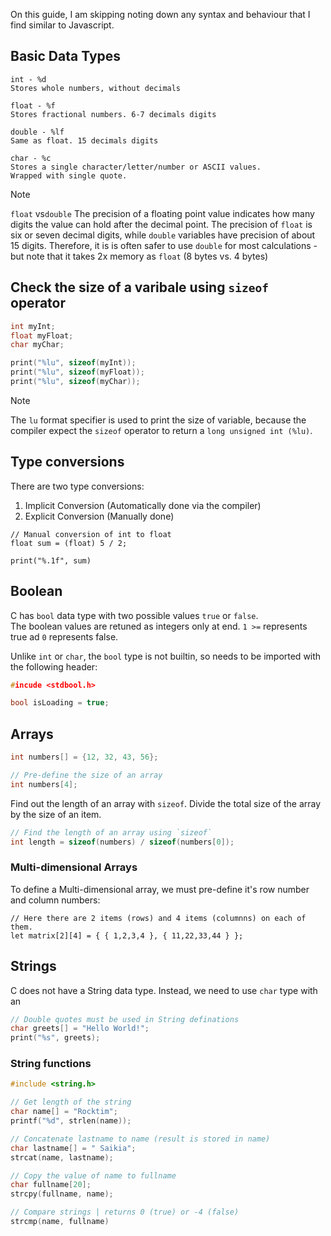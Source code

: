On this guide, I am skipping noting down any syntax and behaviour that I find
similar to Javascript.

## Basic Data Types

```
int - %d
Stores whole numbers, without decimals

float - %f
Stores fractional numbers. 6-7 decimals digits

double - %lf
Same as float. 15 decimals digits

char - %c
Stores a single character/letter/number or ASCII values.
Wrapped with single quote.
```

> [!NOTE]
> `float` vs`double`
> The precision of a floating point value indicates how many digits the value
> can hold after the decimal point. The precision of `float` is six or seven decimal
> digits, while `double` variables have precision of about 15 digits. Therefore, it
> is is often safer to use `double` for most calculations - but note that it takes
> 2x memory as `float` (8 bytes vs. 4 bytes)

## Check the size of a varibale using `sizeof` operator

```c
int myInt;
float myFloat;
char myChar;

print("%lu", sizeof(myInt));
print("%lu", sizeof(myFloat));
print("%lu", sizeof(myChar));
```

> [!NOTE]
> The `lu` format specifier is used to print the size of variable, because the
> compiler expect the `sizeof` operator to return a `long unsigned int (%lu)`.

## Type conversions

There are two type conversions:

1. Implicit Conversion (Automatically done via the compiler)
2. Explicit Conversion (Manually done)

```
// Manual conversion of int to float
float sum = (float) 5 / 2;

print("%.1f", sum)
```

## Boolean

C has `bool` data type with two possible values `true` or `false`. \
The boolean values are retuned as integers only at end. `1 >=` represents true
ad `0` represents false.


Unlike `int` or `char`, the `bool` type is not builtin, so needs to be imported
with the following header:

```c
#incude <stdbool.h>

bool isLoading = true;
```

## Arrays

```c
int numbers[] = {12, 32, 43, 56};

// Pre-define the size of an array
int numbers[4];
```

Find out the length of an array with `sizeof`. Divide the total size of the array
by the size of an item.

```c
// Find the length of an array using `sizeof`
int length = sizeof(numbers) / sizeof(numbers[0]);
```
### Multi-dimensional Arrays

To define a Multi-dimensional array, we must pre-define it's row number and column numbers:

```
// Here there are 2 items (rows) and 4 items (columnns) on each of them.
let matrix[2][4] = { { 1,2,3,4 }, { 11,22,33,44 } };
```

## Strings

C does not have a String data type. Instead, we need to use `char` type with an

```c
// Double quotes must be used in String definations
char greets[] = "Hello World!";
print("%s", greets);
```


### String functions

```c
#include <string.h>

// Get length of the string
char name[] = "Rocktim";
printf("%d", strlen(name));

// Concatenate lastname to name (result is stored in name)
char lastname[] = " Saikia";
strcat(name, lastname);

// Copy the value of name to fullname
char fullname[20];
strcpy(fullname, name);

// Compare strings | returns 0 (true) or -4 (false)
strcmp(name, fullname)
```
